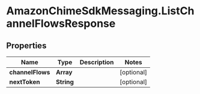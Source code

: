 # AmazonChimeSdkMessaging.ListChannelFlowsResponse

## Properties

Name | Type | Description | Notes
------------ | ------------- | ------------- | -------------
**channelFlows** | **Array** |  | [optional] 
**nextToken** | **String** |  | [optional] 


